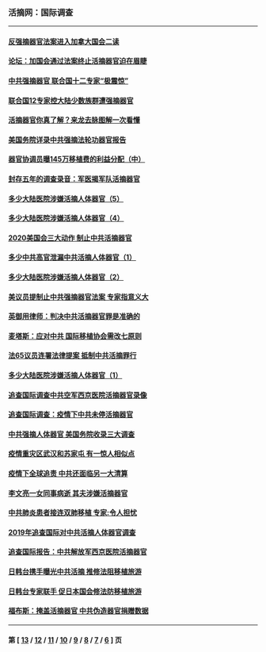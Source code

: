 ### 活摘网：国际调查
---
#### [反强摘器官法案进入加拿大国会二读](../../pages/nf5947/n13033450.md?07040430) 
#### [论坛：加国会通过法案终止活摘器官迫在眉睫](../../pages/nf5947/n13029839.md?07040430) 
#### [中共强摘器官 联合国十二专家“极震惊”](../../pages/nf5947/n13024313.md?07040430) 
#### [联合国12专家控大陆少数族群遭强摘器官](../../pages/nf5947/n13023877.md?07040430) 
#### [活摘器官你真了解？来龙去脉图解一次看懂](../../pages/nf5947/n13013820.md?07040430) 
#### [美国务院详录中共强摘法轮功器官报告](../../pages/nf5947/n12944519.md?07040430) 
#### [器官协调员曝145万移植费的利益分配（中）](../../pages/nf5947/n12894547.md?07040430) 
#### [封存五年的调查录音：军医揭军队活摘器官](../../pages/nf5947/n12798692.md?07040430) 
#### [多少大陆医院涉嫌活摘人体器官（5）](../../pages/nf5947/n12768383.md?07040430) 
#### [多少大陆医院涉嫌活摘人体器官（4）](../../pages/nf5947/n12664434.md?07040430) 
#### [2020美国会三大动作 制止中共活摘器官](../../pages/nf5947/n12682004.md?07040430) 
#### [多少中共高官泄漏中共活摘人体器官（1）](../../pages/nf5947/n12671234.md?07040430) 
#### [多少大陆医院涉嫌活摘人体器官（2）](../../pages/nf5947/n12655589.md?07040430) 
#### [美议员提制止中共强摘器官法案 专家指意义大](../../pages/nf5947/n12630561.md?07040430) 
#### [英御用律师：判决中共活摘器官罪是准确的](../../pages/nf5947/n12580740.md?07040430) 
#### [麦塔斯：应对中共 国际移植协会需改七原则](../../pages/nf5947/n12514711.md?07040430) 
#### [法65议员连署法律提案 抵制中共活摘罪行](../../pages/nf5947/n12437047.md?07040430) 
#### [多少大陆医院涉嫌活摘人体器官（1）](../../pages/nf5947/n12414284.md?07040430) 
#### [追查国际调查中共空军西京医院活摘器官录像](../../pages/nf5947/n12348837.md?07040430) 
#### [追查国际调查：疫情下中共未停活摘器官](../../pages/nf5947/n12273415.md?07040430) 
#### [中共强摘人体器官 美国务院收录三大调查](../../pages/nf5947/n12181488.md?07040430) 
#### [疫情重灾区武汉和苏家屯 有一惊人相似点](../../pages/nf5947/n12150824.md?07040430) 
#### [疫情下全球追责 中共还面临另一大清算](../../pages/nf5947/n12070397.md?07040430) 
#### [李文亮一女同事病逝 其夫涉嫌活摘器官](../../pages/nf5947/n11957882.md?07040430) 
#### [中共肺炎患者接连双肺移植 专家:令人担忧](../../pages/nf5947/n11945516.md?07040430) 
#### [2019年追查国际对中共活摘人体器官调查](../../pages/nf5947/n11917733.md?07040430) 
#### [追查国际报告：中共解放军西京医院活摘器官](../../pages/nf5947/n11838359.md?07040430) 
#### [日韩台携手曝光中共活摘 推修法阻移植旅游](../../pages/nf5947/n11712046.md?07040430) 
#### [日韩台专家联手 促日本国会修法防移植旅游](../../pages/nf5947/n11708887.md?07040430) 
#### [福布斯：掩盖活摘器官 中共伪造器官捐赠数据](../../pages/nf5947/n11669316.md?07040430) 

---
#### 第 [ [13](./13.md?07040430) / [12](./12.md?07040430) / [11](./11.md?07040430) / [10](./10.md?07040430) / [9](./9.md?07040430) / [8](./8.md?07040430) / [7](./7.md?07040430) / [6](./6.md?07040430) ] 页
